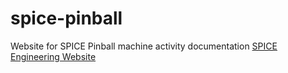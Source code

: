 # spice-pinball
Website for SPICE Pinball machine activity documentation
[SPICE Engineering Website](http://agoering.github.io/spice-pinball/)
